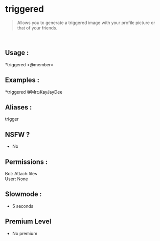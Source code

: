 # triggered

> Allows you to generate a triggered image with your profile picture or that of your friends.

<br>

## Usage :

*triggered <@member>

## Examples :

*triggered @Mr¤KayJayDee

## Aliases :

trigger

## NSFW ?

- No

## Permissions :

Bot: Attach files
<br>
User: None

## Slowmode :

- 5 seconds

## Premium Level

- No premium